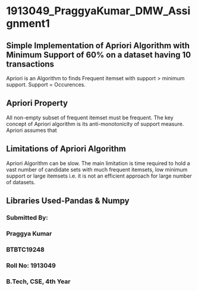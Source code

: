 # 1913049_PraggyaKumar_DMW_Assignment1

## Simple Implementation of Apriori Algorithm with **Minimum Support of 60%** on a dataset having 10 transactions

Apriori is an Algorithm to finds Frequent itemset with support > minimum support. Support = Occurences.

## Apriori Property
All non-empty subset of frequent itemset must be frequent. The key concept of Apriori algorithm is its anti-monotonicity of support measure. Apriori assumes that

## Limitations of Apriori Algorithm
Apriori Algorithm can be slow. The main limitation is time required to hold a vast number of candidate sets with much frequent itemsets, low minimum support or large itemsets i.e. it is not an efficient approach for large number of datasets.

## Libraries Used-Pandas & Numpy

### Submitted By:
### Praggya Kumar
### BTBTC19248
### Roll No: 1913049
### B.Tech, CSE, 4th Year
